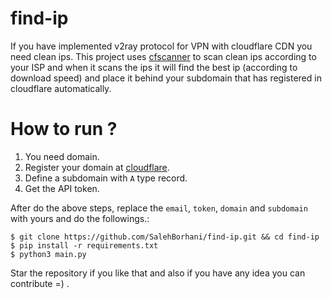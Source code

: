 # find-ip
If you have implemented v2ray protocol for VPN with cloudflare CDN you need clean ips. This project uses [cfscanner](https://github.com/MortezaBashsiz/CFScanner/tree/main/python) to scan clean ips according to your ISP and when it scans the ips it will find the best ip (according to download speed) and place it behind your subdomain that has registered in cloudflare automatically.

# How to run ?
1. You need domain.
2. Register your domain at [cloudflare](https://www.cloudflare.com/).
3. Define a subdomain with `A` type record.
4. Get the API token.

After do the above steps, replace the `email`, `token`, `domain` and `subdomain` with yours and do the followings.:
```
$ git clone https://github.com/SalehBorhani/find-ip.git && cd find-ip
$ pip install -r requirements.txt
$ python3 main.py
```
Star the repository if you like that and also if you have any idea you can contribute =) .
